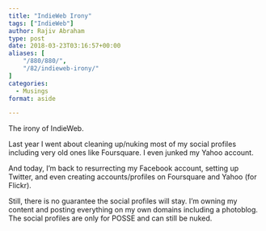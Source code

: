 ```yaml
---
title: "IndieWeb Irony"
tags: ["IndieWeb"]
author: Rajiv Abraham
type: post
date: 2018-03-23T03:16:57+00:00
aliases: [
    "/880/880/",
    "/82/indieweb-irony/"
]
categories:
  - Musings
format: aside

---
```

The irony of IndieWeb.

Last year I went about cleaning up/nuking most of my social profiles including very old ones like Foursquare. I even junked my Yahoo account.

And today, I’m back to resurrecting my Facebook account, setting up Twitter, and even creating accounts/profiles on Foursquare and Yahoo (for Flickr).

Still, there is no guarantee the social profiles will stay. I’m owning my content and posting everything on my own domains including a photoblog. The social profiles are only for POSSE and can still be nuked.